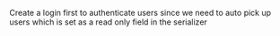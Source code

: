 Create a login first to authenticate users since we need to auto pick up users which is set  as a read only field in the serializer
